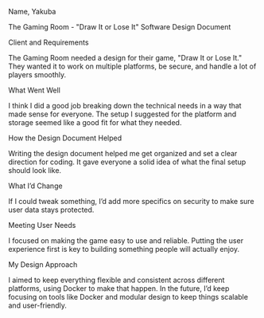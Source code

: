 Name, Yakuba

The Gaming Room - "Draw It or Lose It" Software Design Document

Client and Requirements

The Gaming Room needed a design for their game, "Draw It or Lose It." 
They wanted it to work on multiple platforms, be secure, and handle a lot of players smoothly.

What Went Well

I think I did a good job breaking down the technical needs in a way that made sense for everyone. 
The setup I suggested for the platform and storage seemed like a good fit for what they needed.

How the Design Document Helped

Writing the design document helped me get organized and set a clear direction for coding. 
It gave everyone a solid idea of what the final setup should look like.

What I’d Change

If I could tweak something, 
I’d add more specifics on security to make sure user data stays protected.

Meeting User Needs

I focused on making the game easy to use and reliable. 
Putting the user experience first is key to building something people will actually enjoy.

My Design Approach

I aimed to keep everything flexible and consistent across different platforms, using Docker to make that happen. 
In the future, I’d keep focusing on tools like Docker and modular design to keep things scalable and user-friendly.
